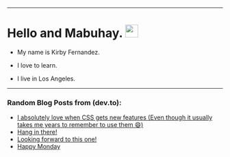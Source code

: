 
<img src="https://komarev.com/ghpvc/?username=kirbygit&style=flat-square&color=blue" alt=""/>

---
<h1>
  Hello and Mabuhay.
  <img src="https://media.giphy.com/media/hvRJCLFzcasrR4ia7z/giphy.gif" width="30px"/>
</h1>

- My name is Kirby Fernandez.

- I love to learn.

- I live in Los Angeles.

---

### Random Blog Posts from (dev.to):
<!-- BLOG-POST-LIST:START -->
- [I absolutely love when CSS gets new features &lpar;Even though it usually takes me years to remember to use them 😄&rpar;](https://dev.to/ben/i-absolutely-love-when-css-gets-new-features-even-though-it-usually-takes-me-years-to-remember-to-11po)
- [Hang in there!](https://dev.to/ben/hang-in-there-4iog)
- [Looking forward to this one!](https://dev.to/ben/looking-forward-to-this-one-22lb)
- [Happy Monday](https://dev.to/ben/happy-monday-e6m)
<!-- BLOG-POST-LIST:END -->
